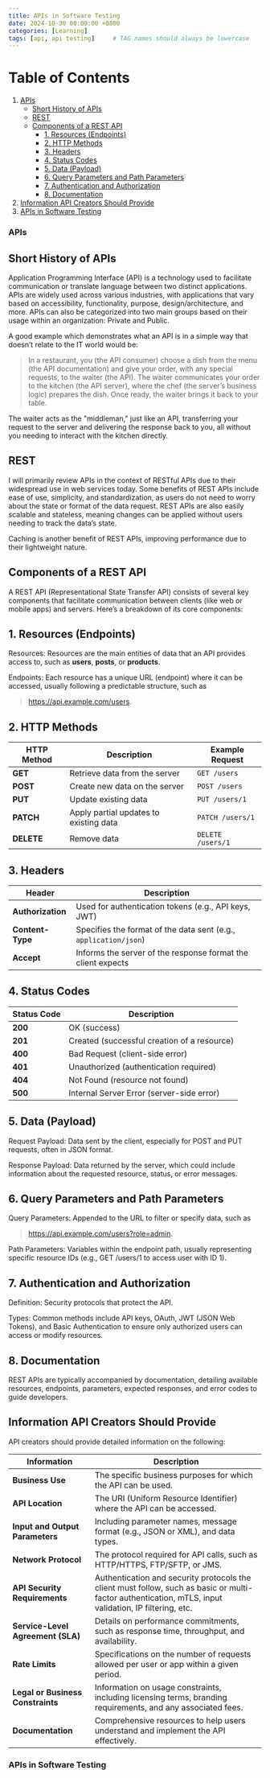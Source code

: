 ```yaml
---
title: APIs in Software Testing
date: 2024-10-30 00:00:00 +0800
categories: [Learning]
tags: [api, api testing]     # TAG names should always be lowercase
---
```


# Table of Contents

1. [APIs](#apis)
   - [Short History of APIs](#short-history-of-apis)
   - [REST](#rest)
   - [Components of a REST API](#components-of-a-rest-api)
     - [1. Resources (Endpoints)](#1-resources-endpoints)
     - [2. HTTP Methods](#2-http-methods)
     - [3. Headers](#3-headers)
     - [4. Status Codes](#4-status-codes)
     - [5. Data (Payload)](#5-data-payload)
     - [6. Query Parameters and Path Parameters](#6-query-parameters-and-path-parameters)
     - [7. Authentication and Authorization](#7-authentication-and-authorization)
     - [8. Documentation](#8-documentation)
2. [Information API Creators Should Provide](#information-api-creators-should-provide)
3. [APIs in Software Testing](#apis-in-software-testing)


### APIs

## Short History of APIs
Application Programming Interface (API) is a technology used to facilitate communication or translate language between two distinct applications. APIs are widely used across various industries, with applications that vary based on accessibility, functionality, purpose, design/architecture, and more. APIs can also be categorized into two main groups based on their usage within an organization: Private and Public.

A good example which demonstrates what an API is in a simple way that doesn’t relate to the IT world would be:

>In a restaurant, you (the API consumer) choose a dish from the menu (the API documentation) and give your order, with any special requests, to the waiter (the API). The waiter communicates your order to the kitchen (the API server), where the chef (the server’s business logic) prepares the dish. Once ready, the waiter brings it back to your table.

The waiter acts as the "middleman," just like an API, transferring your request to the server and delivering the response back to you, all without you needing to interact with the kitchen directly.

## REST

I will primarily review APIs in the context of RESTful APIs due to their widespread use in web services today. Some benefits of REST APIs include ease of use, simplicity, and standardization, as users do not need to worry about the state or format of the data request. REST APIs are also easily scalable and stateless, meaning changes can be applied without users needing to track the data’s state.

Caching is another benefit of REST APIs, improving performance due to their lightweight nature.


## Components of a REST API
A REST API (Representational State Transfer API) consists of several key components that facilitate communication between clients (like web or mobile apps) and servers. Here’s a breakdown of its core components:

## 1. Resources (Endpoints)
Resources: Resources are the main entities of data that an API provides access to, such as **users**, **posts**, or **products**.

Endpoints: Each resource has a unique URL (endpoint) where it can be accessed, usually following a predictable structure, such as 
> https://api.example.com/users.

## 2. HTTP Methods

| HTTP Method | Description                                            | Example Request             |
|-------------|--------------------------------------------------------|------------------------------|
| **GET**     | Retrieve data from the server                         | `GET /users`                |
| **POST**    | Create new data on the server                         | `POST /users`               |
| **PUT**     | Update existing data                                   | `PUT /users/1`              |
| **PATCH**   | Apply partial updates to existing data                 | `PATCH /users/1`            |
| **DELETE**  | Remove data                                           | `DELETE /users/1`           |

## 3. Headers

| Header         | Description                                                         |
|----------------|---------------------------------------------------------------------|
| **Authorization** | Used for authentication tokens (e.g., API keys, JWT)               |
| **Content-Type**  | Specifies the format of the data sent (e.g., `application/json`)   |
| **Accept**        | Informs the server of the response format the client expects         |

## 4. Status Codes

| Status Code | Description                                   |
|-------------|-----------------------------------------------|
| **200**     | OK (success)                                 |
| **201**     | Created (successful creation of a resource)  |
| **400**     | Bad Request (client-side error)              |
| **401**     | Unauthorized (authentication required)       |
| **404**     | Not Found (resource not found)               |
| **500**     | Internal Server Error (server-side error)    |


## 5. Data (Payload)
Request Payload: Data sent by the client, especially for POST and PUT requests, often in JSON format.

Response Payload: Data returned by the server, which could include information about the requested resource, status, or error messages.

## 6. Query Parameters and Path Parameters
Query Parameters: Appended to the URL to filter or specify data, such as 
>https://api.example.com/users?role=admin.

Path Parameters: Variables within the endpoint path, usually representing specific resource IDs (e.g., GET /users/1 to access user with ID 1).
## 7. Authentication and Authorization
Definition: Security protocols that protect the API.

Types: Common methods include API keys, OAuth, JWT (JSON Web Tokens), and Basic Authentication to ensure only authorized users can access or modify resources.
## 8. Documentation
REST APIs are typically accompanied by documentation, detailing available resources, endpoints, parameters, expected responses, and error codes to guide developers.




## Information API Creators Should Provide

API creators should provide detailed information on the following:

| Information                     | Description                                                                                                         |
|----------------------------------|---------------------------------------------------------------------------------------------------------------------|
| **Business Use**                 | The specific business purposes for which the API can be used.                                                     |
| **API Location**                 | The URI (Uniform Resource Identifier) where the API can be accessed.                                              |
| **Input and Output Parameters**  | Including parameter names, message format (e.g., JSON or XML), and data types.                                    |
| **Network Protocol**             | The protocol required for API calls, such as HTTP/HTTPS, FTP/SFTP, or JMS.                                       |
| **API Security Requirements**     | Authentication and security protocols the client must follow, such as basic or multi-factor authentication, mTLS, input validation, IP filtering, etc. |
| **Service-Level Agreement (SLA)**| Details on performance commitments, such as response time, throughput, and availability.                           |
| **Rate Limits**                  | Specifications on the number of requests allowed per user or app within a given period.                           |
| **Legal or Business Constraints** | Information on usage constraints, including licensing terms, branding requirements, and any associated fees.       |
| **Documentation**                | Comprehensive resources to help users understand and implement the API effectively.                                |



### APIs in Software Testing